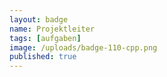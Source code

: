 ```yaml
---
layout: badge
name: Projektleiter
tags: [aufgaben]
image: /uploads/badge-110-cpp.png
published: true
---
```


